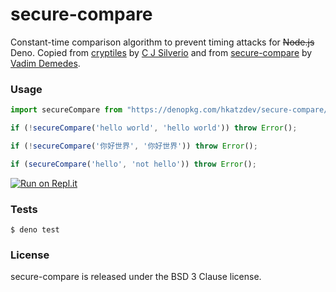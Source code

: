 # secure-compare

Constant-time comparison algorithm to prevent timing attacks for ~~Node.js~~ Deno.
Copied from [cryptiles](https://github.com/hapijs/cryptiles) by [C J Silverio](https://github.com/ceejbot) and from [secure-compare](https://github.com/vadimdemedes/secure-compare) by [Vadim Demedes](https://github.com/vadimdemedes).

### Usage

```typescript
import secureCompare from "https://denopkg.com/hkatzdev/secure-compare/mod.ts";

if (!secureCompare('hello world', 'hello world')) throw Error();

if (!secureCompare('你好世界', '你好世界')) throw Error();

if (secureCompare('hello', 'not hello')) throw Error();
```

[![Run on Repl.it](https://repl.it/badge/github/hkatzdev/secure-compare)](https://repl.it/github/hkatzdev/secure-compare)

### Tests

```
$ deno test
```


### License

secure-compare is released under the BSD 3 Clause license.